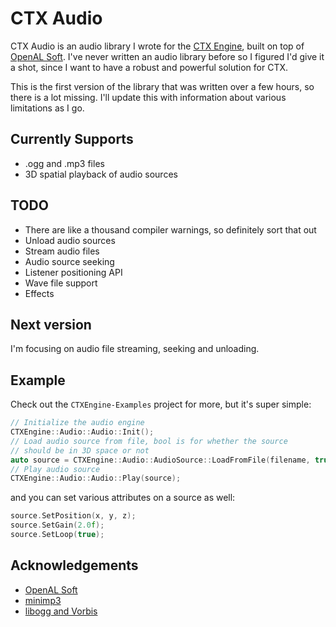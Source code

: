 # CTX Audio

CTX Audio is an audio library I wrote for the [CTX Engine](https://github.com/KennyProgrammer/CTXEngine), built on top of [OpenAL Soft](https://openal-soft.org/). I've never written an audio library before so I figured I'd give it a shot, since I want to have a robust and powerful solution for CTX.

This is the first version of the library that was written over a few hours, so there is a lot missing. I'll update this with information about various limitations as I go.

## Currently Supports
- .ogg and .mp3 files
- 3D spatial playback of audio sources

## TODO
- There are like a thousand compiler warnings, so definitely sort that out
- Unload audio sources
- Stream audio files
- Audio source seeking
- Listener positioning API
- Wave file support
- Effects

## Next version
I'm focusing on audio file streaming, seeking and unloading.

## Example
Check out the `CTXEngine-Examples` project for more, but it's super simple:
```cpp
// Initialize the audio engine
CTXEngine::Audio::Audio::Init();
// Load audio source from file, bool is for whether the source
// should be in 3D space or not
auto source = CTXEngine::Audio::AudioSource::LoadFromFile(filename, true);
// Play audio source
CTXEngine::Audio::Audio::Play(source);
```
and you can set various attributes on a source as well:
```cpp
source.SetPosition(x, y, z);
source.SetGain(2.0f);
source.SetLoop(true);
```

## Acknowledgements
- [OpenAL Soft](https://openal-soft.org/)
- [minimp3](https://github.com/lieff/minimp3)
- [libogg and Vorbis](https://www.xiph.org/)
